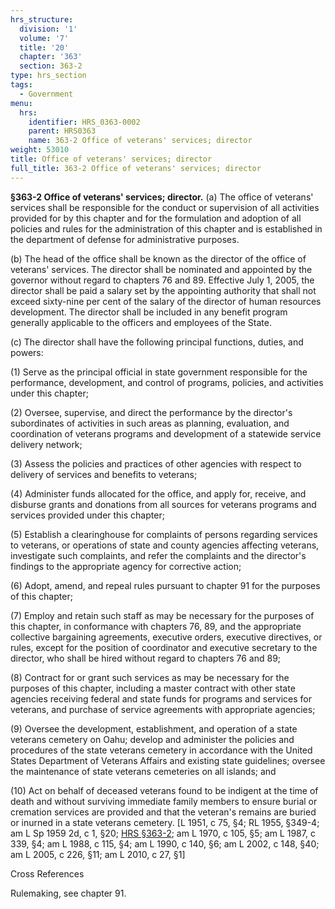 ```yaml
---
hrs_structure:
  division: '1'
  volume: '7'
  title: '20'
  chapter: '363'
  section: 363-2
type: hrs_section
tags:
  - Government
menu:
  hrs:
    identifier: HRS_0363-0002
    parent: HRS0363
    name: 363-2 Office of veterans' services; director
weight: 53010
title: Office of veterans' services; director
full_title: 363-2 Office of veterans' services; director
---
```

**§363-2 Office of veterans' services; director.** (a) The office of veterans' services shall be responsible for the conduct or supervision of all activities provided for by this chapter and for the formulation and adoption of all policies and rules for the administration of this chapter and is established in the department of defense for administrative purposes.

(b) The head of the office shall be known as the director of the office of veterans' services. The director shall be nominated and appointed by the governor without regard to chapters 76 and 89\. Effective July 1, 2005, the director shall be paid a salary set by the appointing authority that shall not exceed sixty-nine per cent of the salary of the director of human resources development. The director shall be included in any benefit program generally applicable to the officers and employees of the State.

(c) The director shall have the following principal functions, duties, and powers:

(1) Serve as the principal official in state government responsible for the performance, development, and control of programs, policies, and activities under this chapter;

(2) Oversee, supervise, and direct the performance by the director's subordinates of activities in such areas as planning, evaluation, and coordination of veterans programs and development of a statewide service delivery network;

(3) Assess the policies and practices of other agencies with respect to delivery of services and benefits to veterans;

(4) Administer funds allocated for the office, and apply for, receive, and disburse grants and donations from all sources for veterans programs and services provided under this chapter;

(5) Establish a clearinghouse for complaints of persons regarding services to veterans, or operations of state and county agencies affecting veterans, investigate such complaints, and refer the complaints and the director's findings to the appropriate agency for corrective action;

(6) Adopt, amend, and repeal rules pursuant to chapter 91 for the purposes of this chapter;

(7) Employ and retain such staff as may be necessary for the purposes of this chapter, in conformance with chapters 76, 89, and the appropriate collective bargaining agreements, executive orders, executive directives, or rules, except for the position of coordinator and executive secretary to the director, who shall be hired without regard to chapters 76 and 89;

(8) Contract for or grant such services as may be necessary for the purposes of this chapter, including a master contract with other state agencies receiving federal and state funds for programs and services for veterans, and purchase of service agreements with appropriate agencies;

(9) Oversee the development, establishment, and operation of a state veterans cemetery on Oahu; develop and administer the policies and procedures of the state veterans cemetery in accordance with the United States Department of Veterans Affairs and existing state guidelines; oversee the maintenance of state veterans cemeteries on all islands; and

(10) Act on behalf of deceased veterans found to be indigent at the time of death and without surviving immediate family members to ensure burial or cremation services are provided and that the veteran's remains are buried or inurned in a state veterans cemetery. [L 1951, c 75, §4; RL 1955, §349-4; am L Sp 1959 2d, c 1, §20; [HRS §363-2](/title-20/chapter-363/section-363-2/); am L 1970, c 105, §5; am L 1987, c 339, §4; am L 1988, c 115, §4; am L 1990, c 140, §6; am L 2002, c 148, §40; am L 2005, c 226, §11; am L 2010, c 27, §1]

Cross References

Rulemaking, see chapter 91.